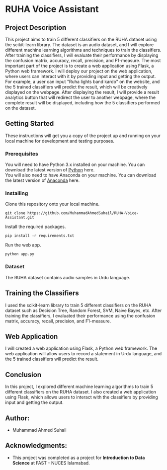 # RUHA Voice Assistant

## Project Description
This project aims to train 5 different classifiers on the RUHA dataset using the scikit-learn library. The dataset is an audio dataset, and I will explore different machine learning algorithms and techniques to train the classifiers. After training the classifiers, I will evaluate their performance by displaying the confusion matrix, accuracy, recall, precision, and F1-measure.
The most important part of the project is to create a web application using Flask, a Python web framework. I will deploy our project on the web application, where users can interact with it by providing input and getting the output. For example, a user can input "Ruha lights band kardo" on the website, and the 5 trained classifiers will predict the result, which will be creatively displayed on the webpage.
After displaying the result, I will provide a result analytics button that will redirect the user to another webpage, where the complete result will be displayed, including how the 5 classifiers performed on the dataset.

## Getting Started
These instructions will get you a copy of the project up and running on your local machine for development and testing purposes.

### Prerequisites
You will need to have Python 3.x installed on your machine. You can download the latest version of [Python](https://www.python.org/downloads/) here.
</br>
You will also need to have Anaconda on your machine. You can download the latest version of [Anaconda](https://www.anaconda.com/) here.

### Installing
Clone this repository onto your local machine.
```
git clone https://github.com/MuhammadAhmedSuhail/RUHA-Voice-Assistant.git
```
Install the required packages.
```
pip install -r requirements.txt
```
Run the web app.
```
python app.py
```
### Dataset
The RUHA dataset contains audio samples in Urdu language.

## Training the Classifiers
I used the scikit-learn library to train 5 different classifiers on the RUHA dataset such as Decision Tree, Random Forest, SVM, Naive Bayes, etc. After training the classifiers, I evaluated their performance using the confusion matrix, accuracy, recall, precision, and F1-measure.

## Web Application
I will created a web application using Flask, a Python web framework. The web application will allow users to record a statement in Urdu language, and the 5 trained classifiers will predict the result.

## Conclusion
In this project, I explored different machine learning algorithms to train 5 different classifiers on the RUHA dataset. I also created a web application using Flask, which allows users to interact with the classifiers by providing input and getting the output.

## Author:
- Muhammad Ahmed Suhail

## Acknowledgments:
- This project was completed as a project for **Introduction to Data Science** at FAST - NUCES Islamabad.







